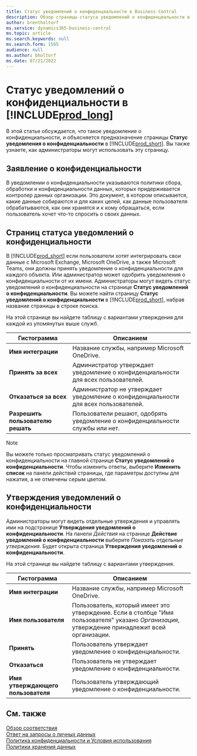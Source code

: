 ```yaml
---
title: Статус уведомлений о конфиденциальности в Business Central
description: Обзор страницы статуса уведомлений о конфиденциальности в Business Central
author: brentholtorf
ms.service: dynamics365-business-central
ms.topic: article
ms.search.keywords: null
ms.search.form: 1565
audience: null
ms.author: bholtorf
ms.date: 07/21/2022
---
```


# <a name="privacy-notices-status-in-"></a>Статус уведомлений о конфиденциальности в [!INCLUDE[prod_long](includes/prod_long.md)]

В этой статье обсуждается, что такое уведомление о конфиденциальности, и объясняется предназначение страницы **Статус уведомления о конфиденциальности** в [!INCLUDE[prod_short](includes/prod_short.md)]. Вы также узнаете, как администраторы могут использовать эту страницу.

## <a name="privacy-notice"></a>Заявление о конфиденциальности

В уведомлении о конфиденциальности указываются политики сбора, обработки и конфиденциальности данных, которых придерживается контролер данных организации. Это документ, в котором описывается, какие данные собираются и для каких целей, как данные пользователя обрабатываются, как они хранятся и к кому обращаться, если пользователь хочет что-то спросить о своих данных. 

## <a name="privacy-notices-status-page"></a>Страниц статуса уведомлений о конфиденциальности

В [!INCLUDE[prod_short](includes/prod_short.md)] если пользователи хотят интегрировать свои данные с Microsoft Exchange, Microsoft OneDrive, а также Microsoft Teams, они должны принять уведомление о конфиденциальности для каждого объекта. Или администратор может одобрить уведомления о конфиденциальности от их имени. Администраторы могут видеть статус уведомлений о конфиденциальности на странице **Статус уведомлений о конфиденциальности**. Вы можете найти страницу **Статус уведомлений о конфиденциальности** в [!INCLUDE[prod_short](includes/prod_short.md)], набрав название страницы в строке поиска.  

На этой странице вы найдете таблицу с вариантами утверждения для каждой из упомянутых выше служб. 

| Гистограмма | Описанием |
| ----------- | ----------- | 
| **Имя интеграции** | Название службы, например Microsoft OneDrive. |
| **Принять за всех** | Администратор утверждает уведомление о конфиденциальности для всех пользователей. |
| **Отказаться за всех** | Администратор не утверждает уведомление о конфиденциальности для всех пользователей. |
| **Разрешить пользователю решать** | Пользователи решают, одобрять уведомление о конфиденциальности службы или нет. |

> [!NOTE]
> Вы можете только просматривать статус уведомлений о конфиденциальности на главной странице **Статус уведомлений о конфиденциальности**. Чтобы изменить ответы, выберите **Изменить список** на панели действий страницы, где параметры доступны для нажатия, а не отмечены серым цветом.

## <a name="privacy-notice-approvals"></a>Утверждения уведомлений о конфиденциальности

Администраторы могут видеть отдельные утверждения и управлять ими на подстранице **Утверждения уведомлений о конфиденциальности**. На панели *Действия* на странице **Действие уведомлений о конфиденциальности** выберите *Показать отдельные* *утверждения*. Будет открыта страница **Утверждения уведомлений о конфиденциальности**.<br>

На этой странице вы найдете таблицу с вариантами утверждения. 

| Гистограмма | Описанием |
| ----------- | ----------- | 
| **Имя интеграции** | Название службы, например Microsoft OneDrive. |
| **Имя пользователя** | Пользователь, который имеет это утверждение. Если в столбце "Имя пользователя" указано *Организация*, утверждение принадлежит всей организации. 
| **Принять** | Пользователь утверждает уведомление о конфиденциальности. |
| **Отказаться** | Пользователь не утверждает уведомление о конфиденциальности. |
| **Имя утверждающего пользователя** | Пользователь утверждающий уведомление о конфиденциальности. |

## <a name="see-also"></a>См. также

[Обзор соответствия](/dynamics365/business-central/compliance/compliance-overview)  
[Ответ на запросы о личных данных](/dynamics365/business-central/admin-responding-to-requests-about-personal-data)  
[Политика конфиденциальности и Условия использования ](/dynamics365/business-central/dev-itpro/developer/readiness/readiness-checklist-i-privacypolicy-termsofuse)  
[Политики хранения данных](/dynamics365-release-plan/2020wave2/smb/dynamics365-business-central/define-retention-policies) 
